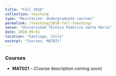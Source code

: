 ```yaml
---
title: "Fall 2018"
collection: teaching
type: "Recitation: Undergraduate courses"
permalink: /teaching/2018-fall-teaching/
venue: "Universidad Técnica Federico Santa María"
date: 2018-09-01
location: "Santiago, Chile"
excerpt: "Courses: MAT021"
---
```


### Courses

- **MAT021** – (Course description coming soon)


